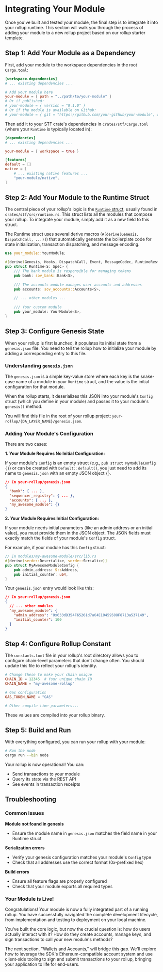 # Integrating Your Module

Once you've built and tested your module, the final step is to integrate it into your rollup runtime. This section will walk you through the process of adding your module to a new rollup project based on our rollup starter template.

## Step 1: Add Your Module as a Dependency

First, add your module to the workspace dependencies in the root `Cargo.toml`:

```toml
[workspace.dependencies]
# ... existing dependencies ...

# Add your module here
your-module = { path = "../path/to/your-module" }
# Or if published:
# your-module = { version = "0.1.0" }
# Or if the module is available on Github:
# your-module = { git = "https://github.com/your-github/your-module", rev = "dfd0624c32f5fb363c2190e9d911605663f7d693" }
```

Then add it to your STF crate's dependencies in `crates/stf/Cargo.toml` (where your `Runtime` is typically located in):

```toml
[dependencies]
# ... existing dependencies ...

your-module = { workspace = true }

[features]
default = []
native = [
    # ... existing native features ...
    "your-module/native",
]
```

## Step 2: Add Your Module to the Runtime Struct

The central piece of your rollup's logic is the [`Runtime` struct](fix-link), usually found in `crates/stf/src/runtime.rs`. This struct lists all the modules that compose your rollup. To integrate your module, simply add it as a new field to this struct.

The Runtime struct uses several derive macros (`#[derive(Genesis, DispatchCall, ...)]`) that automatically generate the boilerplate code for state initialization, transaction dispatching, and message encoding.

```rust
use your_module::YourModule;

#[derive(Genesis, Hooks, DispatchCall, Event, MessageCodec, RuntimeRestApi)]
pub struct Runtime<S: Spec> {
    /// The bank module is responsible for managing tokens
    pub bank: sov_bank::Bank<S>,
    
    /// The accounts module manages user accounts and addresses
    pub accounts: sov_accounts::Accounts<S>,
    
    // ... other modules ...
    
    /// Your custom module
    pub your_module: YourModule<S>,
}
```

## Step 3: Configure Genesis State

When your rollup is first launched, it populates its initial state from a `genesis.json` file. You need to tell the rollup how to initialize your module by adding a corresponding entry to this file.

### Understanding `genesis.json`

The `genesis.json` is a simple key-value store where each key is the snake-case name of a module in your `Runtime` struct, and the value is the initial configuration for that module.

When the rollup starts, it deserializes this JSON into your module's `Config` struct (which you define in your module) and passes it to your module's `genesis()` method.

You will find this file in the root of your rollup project: `your-rollup/{DA_LAYER_NAME}/genesis.json`.

### Adding Your Module's Configuration

There are two cases:

**1. Your Module Requires No Initial Configuration:**

If your module's `Config` is an empty struct (e.g., `pub struct MyModuleConfig {}`) or can be created with `Default::default()`, you just need to add its name to `genesis.json` with an empty JSON object `{}`.

```json
// In your-rollup/genesis.json
{
  "bank": { ... },
  "sequencer_registry": { ... },
  "accounts": { ... },
  "my_awesome_module": {}
}
```

**2. Your Module Requires Initial Configuration:**

If your module needs initial parameters (like an admin address or an initial value), you must provide them in the JSON object. The JSON fields must exactly match the fields of your module's `Config` struct.

For example, if your module has this `Config` struct:
```rust
// In modules/my-awesome-module/src/lib.rs
#[derive(serde::Deserialize, serde::Serialize)]
pub struct MyAwesomeModuleConfig {
    pub admin_address: S::Address,
    pub initial_counter: u64,
}
```

Your `genesis.json` entry would look like this:
```json
// In your-rollup/genesis.json
{
  // ... other modules
  "my_awesome_module": {
    "admin_address": "0x633dD354F65261d7a64E10459508F8713a537149",
    "initial_counter": 100
  }
}
```

## Step 4: Configure Rollup Constant

The `constants.toml` file in your rollup's root directory allows you to configure chain-level parameters that don't change often. You should update this file to reflect your rollup's identity.

```toml
# Change these to make your chain unique
CHAIN_ID = 12345  # Your unique chain ID
CHAIN_NAME = "my-awesome-rollup"

# Gas configuration
GAS_TOKEN_NAME = "GAS"

# Other compile time parameters...
```
These values are compiled into your rollup binary.

## Step 5: Build and Run

With everything configured, you can run your rollup with your module:

```bash
# Run the node
cargo run --bin node
```

Your rollup is now operational! You can:
- Send transactions to your module
- Query its state via the REST API
- See events in transaction receipts

## Troubleshooting

### Common Issues

**Module not found in genesis**
- Ensure the module name in `genesis.json` matches the field name in your Runtime struct

**Serialization errors**
- Verify your genesis configuration matches your module's `Config` type
- Check that all addresses use the correct format (0x-prefixed hex)

**Build errors**
- Ensure all feature flags are properly configured
- Check that your module exports all required types

### Your Module is Live!

Congratulations! Your module is now a fully integrated part of a running rollup. You have successfully navigated the complete development lifecycle, from implementation and testing to deployment on your local machine.

You've built the core logic, but now the crucial question is: how do users actually interact with it? How do they create accounts, manage keys, and sign transactions to call your new module's methods?

The next section, "Wallets and Accounts," will bridge this gap. We'll explore how to leverage the SDK's Ethereum-compatible account system and use client-side tooling to sign and submit transactions to your rollup, bringing your application to life for end-users.
